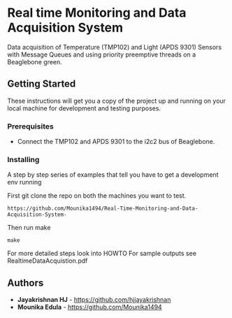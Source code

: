# Real time Monitoring and Data Acquisition System
Data acquisition of Temperature (TMP102) and Light (APDS 9301) Sensors with Message Queues and using priority preemptive threads
on a Beaglebone green.

## Getting Started

These instructions will get you a copy of the project up and running on your local machine for development and testing purposes. 

### Prerequisites

* Connect the TMP102 and APDS 9301 to the i2c2 bus of Beaglebone.


### Installing

A step by step series of examples that tell you have to get a development env running

First git clone the repo on both the machines you want to test.

```
https://github.com/Mounika1494/Real-Time-Monitoring-and-Data-Acquisition-System-
```

Then run make

```
make
```

For more detailed steps look into HOWTO 
For sample outputs see RealtimeDataAcquistion.pdf
## Authors

* **Jayakrishnan HJ** - https://github.com/hjjayakrishnan
* **Mounika Edula** - https://github.com/Mounika1494
